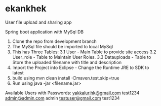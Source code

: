 # ekankhek
User file upload and sharing app

Spring boot application with MySql DB

1. Clone the repo from development branch
2. The MySql file should be imported to local MySql 
3. This has Three Tables:
    3.1 User - Main Table to provide site access
    3.2 User_role - Table to Maintain User Roles.
    3.3 Datauploads - Table to Store the uploaded filename with title and description
4. Import the Project into Eclipse - Change the Runtime JRE to SDK to latest
5. build using mvn clean install -Dmaven.test.skip=true
6. Run using java -jar <filename.jar>


Available Users with Passwords:
yakkalurihk@gmail.com	test1234
admin@admin.com	admin
testuser@gmail.com	test1234
